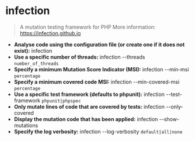 # infection
> A mutation testing framework for PHP
> More information: <https://infection.github.io>
- **Analyse code using the configuration file (or create one if it does not exist):**
infection
- **Use a specific number of threads:**
infection --threads `number_of_threads`
- **Specify a minimum Mutation Score Indicator (MSI):**
infection --min-msi `percentage`
- **Specify a minimum covered code MSI:**
infection --min-covered-msi `percentage`
- **Use a specific test framework (defaults to phpunit):**
infection --test-framework `phpunit|phpspec`
- **Only mutate lines of code that are covered by tests:**
infection --only-covered
- **Display the mutation code that has been applied:**
infection --show-mutations
- **Specify the log verbosity:**
infection --log-verbosity `default|all|none`

